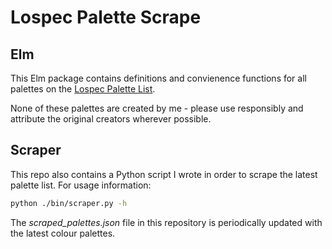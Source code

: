 # Lospec Palette Scrape

## Elm

This Elm package contains definitions and convienence functions for all palettes on the [Lospec Palette List](https://lospec.com/palette-list).

None of these palettes are created by me - please use responsibly and attribute the original creators wherever possible.

## Scraper

This repo also contains a Python script I wrote in order to scrape the latest palette list. For usage information:

```bash
python ./bin/scraper.py -h
```

The _scraped_palettes.json_ file in this repository is periodically updated with the latest colour palettes.
